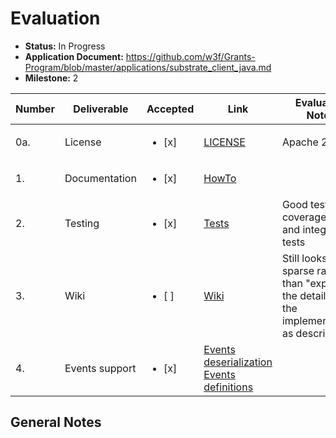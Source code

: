 # Evaluation

- **Status:** In Progress
- **Application Document:** https://github.com/w3f/Grants-Program/blob/master/applications/substrate_client_java.md
- **Milestone:** 2

| Number | Deliverable | Accepted | Link | Evaluation Notes |
| ------ | ----------- | -------- | ---- |----------------- |
| 0a. | License | <ul><li>[x] </li></ul> | [LICENSE](https://github.com/strategyobject/substrate-client-java/blob/v0.2.0/LICENSE) | Apache 2.0 |
| 1. | Documentation | <ul><li>[x] </li></ul> | [HowTo](https://github.com/strategyobject/substrate-client-java/wiki/HowTo-Examples#listen-to-events) | 
| 2. | Testing | <ul><li>[x] </li></ul> | [Tests](https://github.com/strategyobject/substrate-client-java/tree/v0.2.0/api/src/test/java/com/strategyobject/substrateclient/api/pallet) | Good test coverage, CI and integration tests |
| 3. | Wiki | <ul><li>[ ] </li></ul> | [Wiki](https://github.com/strategyobject/substrate-client-java/wiki/Pallet#event) | Still looks rather sparse rather than "explaining the details of the implementation" as described |
| 4. | Events support | <ul><li>[x] </li></ul> | [Events deserialization](https://github.com/strategyobject/substrate-client-java/tree/v0.2.0/pallet/src/main/java/com/strategyobject/substrateclient/pallet/events) [Events definitions](https://github.com/strategyobject/substrate-client-java/tree/v0.2.0/api/src/main/java/com/strategyobject/substrateclient/api/pallet) | | 


## General Notes

